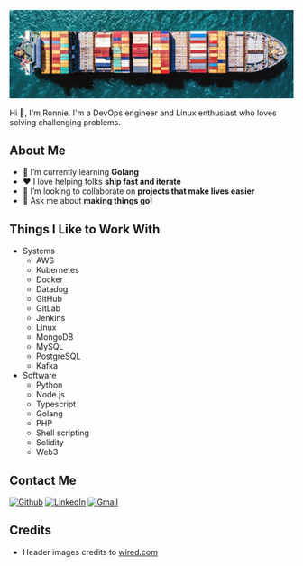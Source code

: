 [![Header](images/cargoship.jpeg "Header")](https://github.com/rgilkey)

Hi 👋, I'm Ronnie. I'm a DevOps engineer and Linux enthusiast who loves solving challenging problems.

## About Me

- 🌱 I’m currently learning **Golang**
- :heart: I love helping folks **ship fast and iterate**
- 👯 I’m looking to collaborate on **projects that make lives easier**
- 💬 Ask me about **making things go!**


## Things I Like to Work With

- Systems
    - AWS
	- Kubernetes
	- Docker
	- Datadog
	- GitHub
	- GitLab
	- Jenkins
	- Linux
	- MongoDB
    - MySQL
	- PostgreSQL
	- Kafka
- Software
    - Python
	- Node.js
	- Typescript
	- Golang
	- PHP
	- Shell scripting
	- Solidity
	- Web3

## Contact Me

[<img alt="Github" src="https://img.shields.io/badge/GitHub-%2312100E.svg?&style=for-the-badge&logo=Github&logoColor=white" />](https://github.com/rgilkey)
[<img alt="LinkedIn" src="https://img.shields.io/badge/linkedin-%230077B5.svg?&style=for-the-badge&logo=linkedin&logoColor=white" />](https://www.linkedin.com/in/ronniegilkey)
[<img alt="Gmail" src="https://img.shields.io/badge/Gmail-D14836?style=for-the-badge&logo=gmail&logoColor=white" />](mailto:rgilkey@gmail.com)

## Credits

- Header images credits to [wired.com](https://media.wired.com/photos/5a035e6f06eea65aaa281ea2/original/original/cargoship-TA.jpg)
